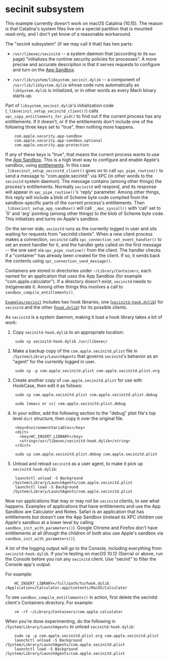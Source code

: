 # secinit subsystem

This example currently doesn't work on macOS Catalina (10.15). The
reason is that Catalina's system files live on a special partition
that is mounted read-only, and I don't yet know of a reasonable
workaround.

The "secinit subsystem" (if we may call it that) has two parts:

  * `/usr/libexec/secinitd` -- a system daemon that (according to its
    `man` page) "initializes the runtime security policies for
    processes".  A more precise and accurate description is that it
    serves requests to configure and turn on the
    [App Sandbox](https://developer.apple.com/library/mac/documentation/Security/Conceptual/AppSandboxDesignGuide/AboutAppSandbox/AboutAppSandbox.html).

  * `/usr/lib/system/libsystem_secinit.dylib` -- a component of
    `/usr/lib/libSystem.dylib` whose code runs automatically as
    `libSystem.dylib` is initialized, or in other words as every Mach
    binary starts up.

Part of `libsystem_secinit.dylib`'s initialization code
(`_libsecinit_setup_secinitd_client()`) calls
`xpc_copy_entitlements_for_pid()` to find out if the current process has
any entitlements.  If it doesn't, or if the entitlements don't include
one of the following three keys set to "true", then nothing more
happens.

        com.apple.security.app-sandbox
        com.apple.security.app-sandbox.optional
        com.apple.security.app-protection

If any of these keys is "true", that means the current process wants
to use the
[App Sandbox](https://developer.apple.com/library/mac/documentation/Security/Conceptual/AppSandboxDesignGuide/AboutAppSandbox/AboutAppSandbox.html).
This is a high level way to configure and enable Apple's sandbox,
using
[entitlements](https://developer.apple.com/library/content/documentation/Miscellaneous/Reference/EntitlementKeyReference/Chapters/AboutEntitlements.html).
In this case `_libsecinit_setup_secinitd_client()` goes on to call
`xpc_pipe_routine()` to send a message to "com.apple.secinitd" via XPC
(in other words to the `secinitd` system daemon).  The message
contains (among other things) the process's entitlements.  Normally
`secinitd` will respond, and its response will appear in
`xpc_pipe_routine()`'s 'reply' parameter.  Among other things, this
reply will include a blob of Scheme byte code compiled from the
sandbox-specific parts of the current process's entitlements.  Then
`_libsecinit_setup_app_sandbox()` will call `__mac_syscall()` with
'call' set to '0' and 'arg' pointing (among other things) to the blob
of Scheme byte code.  This initializes and turns on Apple's sandbox.

On the server side, `secinitd` runs as the currently logged in user
and sits waiting for requests from "secinitd clients".  When a new
client process makes a connection, `secinitd` calls
`xpc_connection_set_event_handler()` to set an event handler for it,
and the handler gets called on the first message -- the one sent via
`xpc_pipe_routine()` from the client.  The handler checks if a
"container" has already been created for the client.  If so, it sends
back the contents using `xpc_connection_send_message()`.

Containers are stored in directories under `~/Library/Containers`,
each named for an application that uses the App Sandbox (for example
"com.apple.calculator").  If a directory doesn't exist, `secinitd`
needs to (re)generate it.  Among other things this involves a call to
`sandbox_compile_entitlements()`.

[`Examples/secinit`](Examples/secinit/) includes two hook libraries,
one ([`secinitd-hook.dylib`](Examples/secinit/secinitd-hook.mm)) for
`secinitd` and the other ([`hook.dylib`](Examples/secinit/hook.mm))
for its possible clients.

As `secinitd` is a system daemon, making it load a hook library takes
a bit of work:

1. Copy `secinitd-hook.dylib` to an appropriate location:

        sudo cp secinitd-hook.dylib /usr/libexec/

2. Make a backup copy of the `com.apple.secinitd.plist` file in
   `/System/Library/LaunchAgents` that governs `secinitd`'s behavior
   as an "agent" for the currently logged in user.

        sudo cp -p com.apple.secinitd.plist com.apple.secinitd.plist.org

3. Create another copy of `com.apple.secinitd.plist` for use with
   HookCase, then edit it as follows:

        sudo cp com.apple.secinitd.plist com.apple.secinitd.plist.debug

        sudo [emacs or vi] com.apple.secinitd.plist.debug

4. In your editor, add the following section to the "debug" plist
   file's top level `dict` structure, then copy it over the original
   file.

        <key>EnvironmentVariables</key>
        <dict>
          <key>HC_INSERT_LIBRARY</key>
          <string>/usr/libexec/secinitd-hook.dylib</string>
        </dict>

        sudo cp com.apple.secinitd.plist.debug com.apple.secinitd.plist

5. Unload and reload `secinitd` as a user agent, to make it pick up
   `secinitd-hook.dylib`:

        launchctl unload -S Background /System/Library/LaunchAgents/com.apple.secinitd.plist
        launchctl load -S Background /System/Library/LaunchAgents/com.apple.secinitd.plist

Now run applications that may or may not be `secinitd` clients, to see
what happens.  Examples of applications that have entitlements and use
the App Sandbox are Calculator and Notes.  Safari is an application
that has entitlements but doesn't use the App Sandbox (instead its XPC
children use Apple's sandbox at a lower level by calling
`sandbox_init_with_parameters()`).  Google Chrome and Firefox don't
have entitlements at all (though the children of both also use Apple's
sandbox via `sandbox_init_with_parameters()`).

A lot of the logging output will go to the Console, including
everything from `secinitd-hook.dylib`.  If you're testing on macOS
10.12 (Sierra) or above, run the Console before you run any `secinitd`
client.  Use "secinit" to filter the Console app's output.

For example:

        HC_INSERT_LIBRARY=/full/path/to/hook.dylib /Applications/Calculator.app/Contents/MacOS/Calculator

To see `sandbox_compile_entitlements()` in action, first delete the
secinitd client's Containers directory.  For example:

        rm -rf ~/Library/Containers/com.apple.calculator

When you're done experimenting, do the following in
`/System/Library/LaunchAgents` to unload `secinitd-hook.dylib`:

        sudo cp -p com.apple.secinitd.plist.org com.apple.secinitd.plist
        launchctl unload -S Background /System/Library/LaunchAgents/com.apple.secinitd.plist
        launchctl load -S Background /System/Library/LaunchAgents/com.apple.secinitd.plist

